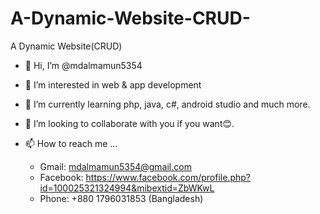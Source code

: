 # A-Dynamic-Website-CRUD-
A Dynamic Website(CRUD)

- 👋 Hi, I’m @mdalmamun5354
- 👀 I’m interested in web & app development
- 🌱 I’m currently learning php, java, c#, android studio and much more.
- 💞️ I’m looking to collaborate with you if you want😊.

- 📫 How to reach me ...
    - Gmail: mdalmamun5354@gmail.com
    - Facebook: https://www.facebook.com/profile.php?id=100025321324994&mibextid=ZbWKwL
    - Phone: +880 1796031853 (Bangladesh)

